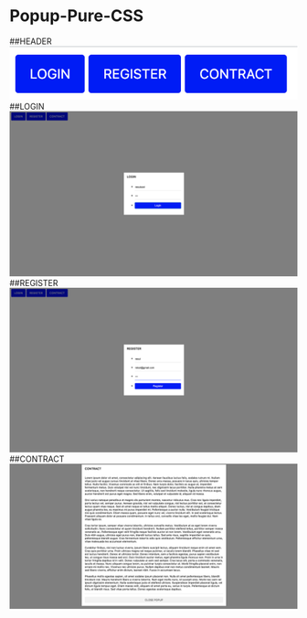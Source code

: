 # Popup-Pure-CSS

##HEADER
![Screenshot](https://raw.githubusercontent.com/rslozl/Popup-Pure-CSS/master/p-1.png)
##LOGIN
![Screenshot](https://raw.githubusercontent.com/rslozl/Popup-Pure-CSS/master/p-2.png)
##REGISTER
![Screenshot](https://raw.githubusercontent.com/rslozl/Popup-Pure-CSS/master/p-3.png)
##CONTRACT
![Screenshot](https://raw.githubusercontent.com/rslozl/Popup-Pure-CSS/master/p-4.png)
